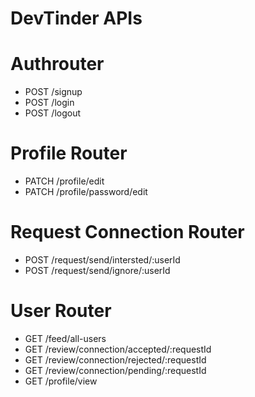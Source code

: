 # DevTinder APIs

# Authrouter
- POST /signup
- POST /login
- POST /logout

# Profile Router
- PATCH /profile/edit
- PATCH /profile/password/edit

# Request Connection Router
- POST /request/send/intersted/:userId
- POST /request/send/ignore/:userId

# User Router
- GET /feed/all-users
- GET /review/connection/accepted/:requestId
- GET /review/connection/rejected/:requestId
- GET /review/connection/pending/:requestId
- GET /profile/view